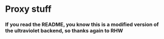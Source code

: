 # Proxy stuff

### If you read the README, you know this is a modified version of the ultraviolet backend, so thanks again to RHW
